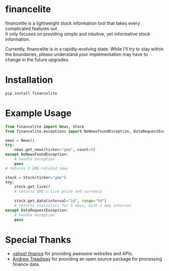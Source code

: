 # financelite
financelite is a lightweight stock information tool that takes every complicated features out.  
It only focuses on providing simple and intuitive, yet informative stock information.  

Currently, financelite is in a rapidly-evolving state. While I'll try to stay within the boundaries,
please understand your implementation may have to change in the future upgrades.

# Installation
`pip install financelite`

# Example Usage

```python
from financelite import News, Stock
from financelite.exceptions import NoNewsFoundException, DataRequestException

news = News()
try:
    news.get_news(ticker="gme", count=5)
except NoNewsFoundException:
    # handle exception
    pass
# returns 5 GME-related news

stock = Stock(ticker="gme")
try:
    stock.get_live()
    # returns GME's live price and currency
    
    stock.get_data(interval="1d", range="5d")
    # returns statistics for 5 days, with 1 day interval
except DataRequestException:
    # handle exception
    pass
```

# Special Thanks
* [yahoo! finance](https://finance.yahoo.com/) for providing awesome websites and APIs.
* [Andrew Treadway](https://github.com/atreadw1492) for providing an open source package for processing finance data.